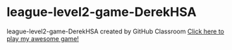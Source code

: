 # league-level2-game-DerekHSA
league-level2-game-DerekHSA created by GitHub Classroom
<a href="https://github.com/League-level2-student/league-level2-game-DerekHSA/blob/master/Room%20Wreckers.jar?raw=true">Click here to play my awesome game!</a>
